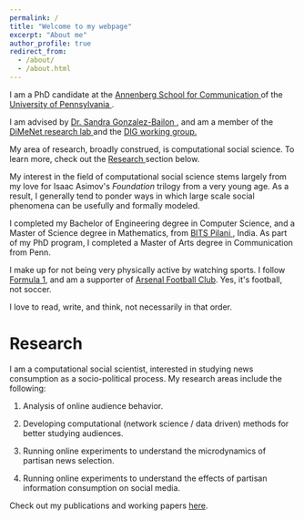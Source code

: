 ```yaml
---
permalink: /
title: "Welcome to my webpage"
excerpt: "About me"
author_profile: true
redirect_from: 
  - /about/
  - /about.html
---
```


I am a PhD candidate at the <a href="https://www.asc.upenn.edu" target="_blank">Annenberg School for Communication </a> of the <a href="http://www.upenn.edu" target="_blank">University of Pennsylvania </a>.

I am advised by <a href="https://www.asc.upenn.edu/node/648" target="_blank">Dr. Sandra Gonzalez-Bailon </a>, and am a member of the <a href="http://dimenet.asc.upenn.edu/" target="_blank">DiMeNet research lab </a> and the <a href="https://www.asc.upenn.edu/research/working-groups/democracy-information-group" target="_blank">DIG working group.</a>

My area of research, broadly construed, is computational social science. To learn more, check out the <a href="#research"> Research </a> section below.

My interest in the field of computational social science stems largely from my love for Isaac Asimov's <i>Foundation</i> trilogy from a very young age. As a result, I generally tend to ponder ways in which large scale social phenomena can be usefully and formally modeled.

I completed my Bachelor of Engineering degree in Computer Science, and a Master of Science degree in Mathematics, from <a href="https://www.bits-pilani.ac.in/" target = "_blank"> BITS Pilani </a>, India. As part of my PhD program, I completed a Master of Arts degree in Communication from Penn.

I make up for not being very physically active by watching sports. I follow  <a href="http://formula1.com/" target="_blank">Formula 1</a>, and am a supporter of <a href="https://www.arsenal.com/" target="_blank">Arsenal Football Club</a>. Yes, it's football, not soccer.

I love to read, write, and think, not necessarily in that order.

Research
======
I am a computational social scientist, interested in studying news consumption as a socio-political process. My research areas include the following:

1. Analysis of online audience behavior.

2. Developing computational (network science / data driven) methods for better studying audiences.

3. Running online experiments to understand the microdynamics of partisan news selection.

4. Running online experiments to understand the effects of partisan information consumption on social media. </p>

Check out my publications and working papers <a href="#projects">here</a>.
